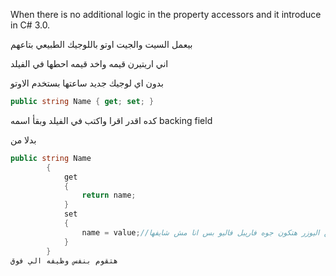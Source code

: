 When there is no additional logic in the property accessors and it introduce in C# 3.0.

بيعمل السيت والجيت اوتو باللوجيك الطبيعي بتاعهم

اني اريتيرن قيمه واخد قيمه احطها في الفيلد

بدون اي لوجيك جديد ساعتها بستخدم الاوتو

```C#
public string Name { get; set; }
```

كده اقدر اقرا واكتب في الفيلد وبقأ اسمه backing field

بدلا من

```C#
public string Name
        {
            get
            {
                return name;
            }
            set
            {
                name = value;//القيمه الي هتتبعت من اليوزر هتكون جوه فاريبل فاليو بس انا مش شايفها
            }
        }
هتقوم بنفس وظيفه الي فوق
```